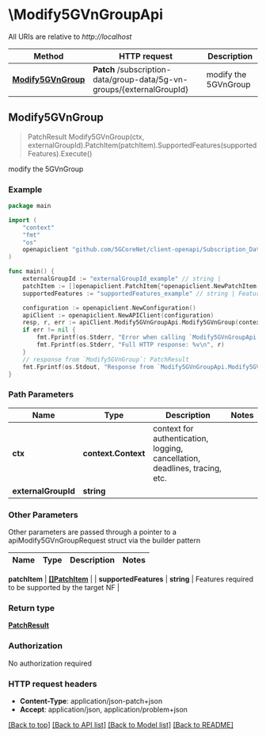 # \Modify5GVnGroupApi

All URIs are relative to *http://localhost*

Method | HTTP request | Description
------------- | ------------- | -------------
[**Modify5GVnGroup**](Modify5GVnGroupApi.md#Modify5GVnGroup) | **Patch** /subscription-data/group-data/5g-vn-groups/{externalGroupId} | modify the 5GVnGroup



## Modify5GVnGroup

> PatchResult Modify5GVnGroup(ctx, externalGroupId).PatchItem(patchItem).SupportedFeatures(supportedFeatures).Execute()

modify the 5GVnGroup

### Example

```go
package main

import (
    "context"
    "fmt"
    "os"
    openapiclient "github.com/5GCoreNet/client-openapi/Subscription_Data"
)

func main() {
    externalGroupId := "externalGroupId_example" // string | 
    patchItem := []openapiclient.PatchItem{*openapiclient.NewPatchItem(*openapiclient.NewPatchOperation(), "Path_example")} // []PatchItem | 
    supportedFeatures := "supportedFeatures_example" // string | Features required to be supported by the target NF (optional)

    configuration := openapiclient.NewConfiguration()
    apiClient := openapiclient.NewAPIClient(configuration)
    resp, r, err := apiClient.Modify5GVnGroupApi.Modify5GVnGroup(context.Background(), externalGroupId).PatchItem(patchItem).SupportedFeatures(supportedFeatures).Execute()
    if err != nil {
        fmt.Fprintf(os.Stderr, "Error when calling `Modify5GVnGroupApi.Modify5GVnGroup``: %v\n", err)
        fmt.Fprintf(os.Stderr, "Full HTTP response: %v\n", r)
    }
    // response from `Modify5GVnGroup`: PatchResult
    fmt.Fprintf(os.Stdout, "Response from `Modify5GVnGroupApi.Modify5GVnGroup`: %v\n", resp)
}
```

### Path Parameters


Name | Type | Description  | Notes
------------- | ------------- | ------------- | -------------
**ctx** | **context.Context** | context for authentication, logging, cancellation, deadlines, tracing, etc.
**externalGroupId** | **string** |  | 

### Other Parameters

Other parameters are passed through a pointer to a apiModify5GVnGroupRequest struct via the builder pattern


Name | Type | Description  | Notes
------------- | ------------- | ------------- | -------------

 **patchItem** | [**[]PatchItem**](PatchItem.md) |  | 
 **supportedFeatures** | **string** | Features required to be supported by the target NF | 

### Return type

[**PatchResult**](PatchResult.md)

### Authorization

No authorization required

### HTTP request headers

- **Content-Type**: application/json-patch+json
- **Accept**: application/json, application/problem+json

[[Back to top]](#) [[Back to API list]](../README.md#documentation-for-api-endpoints)
[[Back to Model list]](../README.md#documentation-for-models)
[[Back to README]](../README.md)

